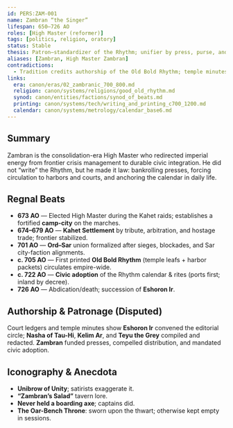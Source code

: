 ```yaml
---
id: PERS:ZAM-001
name: Zambran “the Singer”
lifespan: 650–726 AO
roles: [High Master (reformer)]
tags: [politics, religion, oratory]
status: Stable
thesis: Patron–standardizer of the Rhythm; unifier by press, purse, and policy—charisma over sword.
aliases: [Zambran, High Master Zambran]
contradictions:
  - Tradition credits authorship of the Old Bold Rhythm; temple minutes/ledgers indicate a Sar-trained editorial circle as principal redactors.
links:
  era: canon/eras/02_zambranic_700_800.md
  religion: canon/systems/religions/good_old_rhythm.md
  synod: canon/entities/factions/synod_of_beats.md
  printing: canon/systems/tech/writing_and_printing_c700_1200.md
  calendar: canon/systems/metrology/calendar_base6.md
---
```


## Summary
Zambran is the consolidation-era High Master who redirected imperial energy from frontier crisis management to durable civic integration. He did not “write” the Rhythm, but he made it law: bankrolling presses, forcing circulation to harbors and courts, and anchoring the calendar in daily life.

## Regnal Beats
- **673 AO** — Elected High Master during the Kahet raids; establishes a fortified **camp-city** on the marches.  
- **674–679 AO** — **Kahet Settlement** by tribute, arbitration, and hostage trade; frontier stabilized.  
- **701 AO** — **Ord–Sar** union formalized after sieges, blockades, and Sar city-faction alignments.  
- **c. 705 AO** — First printed **Old Bold Rhythm** (temple leafs + harbor packets) circulates empire-wide.  
- **c. 722 AO** — **Civic adoption** of the Rhythm calendar & rites (ports first; inland by decree).  
- **726 AO** — Abdication/death; succession of **Eshoron Ir**.

## Authorship & Patronage (Disputed)
Court ledgers and temple minutes show **Eshoron Ir** convened the editorial circle; **Nasha of Tau-Hi**, **Kelim Ar**, and **Teyu the Grey** compiled and redacted. **Zambran** funded presses, compelled distribution, and mandated civic adoption.

## Iconography & Anecdota
- **Unibrow of Unity**; satirists exaggerate it.  
- **“Zambran’s Salad”** tavern lore.  
- **Never held a boarding axe**; captains did.  
- **The Oar-Bench Throne**: sworn upon the thwart; otherwise kept empty in sessions.